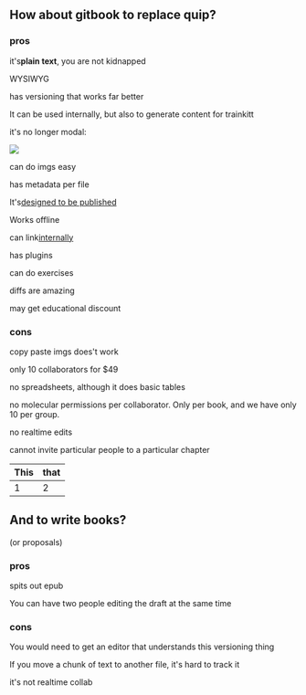 ## How about gitbook to replace quip?

### pros

it's**plain text**, you are not kidnapped

WYSIWYG

has versioning that works far better

It can be used internally, but also to generate content for trainkitt

it's no longer modal:

![](blob:file:///d58d10bc-bf62-43ec-8885-0b1be764076f)

can do imgs easy

has metadata per file

It's[designed to be published](#)

Works offline

can link[internally](#)

has plugins

can do exercises

diffs are amazing

may get educational discount

### cons

copy paste imgs does't work

only 10 collaborators for $49

no spreadsheets, although it does basic tables

no molecular permissions per collaborator. Only per book, and we have only 10 per group.

no realtime edits

cannot invite particular people to a particular chapter

|  This  |  that |
| :--- | :--- |
| 1  |  2 |

## And to write books?

\(or proposals\)

### pros

spits out epub

You can have two people editing the draft at the same time

### cons

You would need to get an editor that understands this versioning thing

If you move a chunk of text to another file, it's hard to track it

it's not realtime collab

